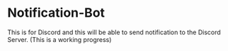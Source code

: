 # Notification-Bot
This is for Discord and this will be able to send notification to the Discord Server. (This is a working progress)
